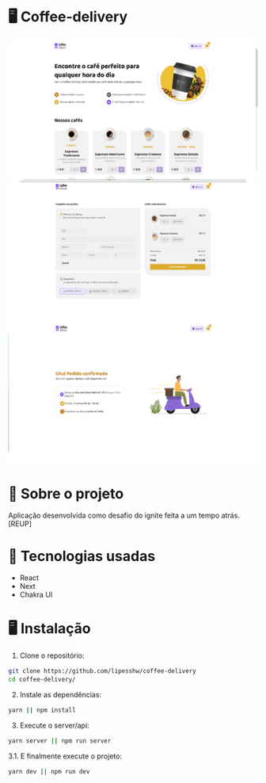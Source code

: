 # 🖥️ Coffee-delivery

<img src="/.github/project.png">
<img src="/.github/project2.png">
<img src="/.github/project3.png">

# 📙 Sobre o projeto

Aplicação desenvolvida como desafio do ignite feita a um tempo atrás. [REUP]

# 🚀 Tecnologias usadas

- React
- Next
- Chakra UI

# 🖥️ Instalação

1. Clone o repositório:
```bash
git clone https://github.com/lipesshw/coffee-delivery
cd coffee-delivery/
```

2. Instale as dependências:
```bash
yarn || npm install
```

3. Execute o server/api:
```bash
yarn server || npm run server
```

3.1. E finalmente execute o projeto:
```bash
yarn dev || npm run dev
```
